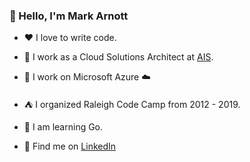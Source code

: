 ### 👋  Hello, I'm Mark Arnott

- :heart: I love to write code.
- :briefcase: I work as a Cloud Solutions Architect at [AIS](https://www.ais.com).
- :rocket: I work on Microsoft Azure :cloud:

- :tent: I organized Raleigh Code Camp from 2012 - 2019.
- :seedling: I am learning Go.

- 💬  Find me on [LinkedIn](https://www.linkedin.com/in/mark-arnott-6564a32/)

<!--
**markarnott/markarnott** is a ✨ _special_ ✨ repository because its `README.md` (this file) appears on your GitHub profile.

- 🔭 I’m currently working on ...
- 🌱 I’m currently learning ...
- 👯 I’m looking to collaborate on ...
- 🤔 I’m looking for help with ...
- 📫 How to reach me: ...
- 😄 Pronouns: ...
- ⚡ Fun fact: ...
-->
